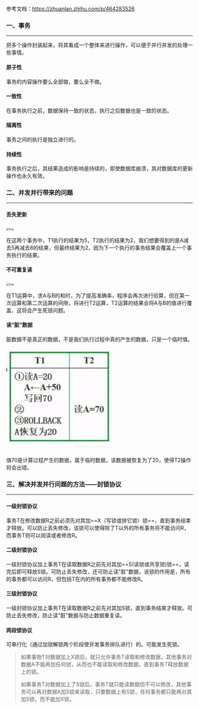 参考文档：https://zhuanlan.zhihu.com/p/464283526



### 一、事务

---

把多个操作封装起来，将其看成一个整体来进行操作，可以便于并行并发的处理一些事情。

#### 原子性

事务的内容操作要么全部做，要么全不做。

#### 一致性

在事务执行之前，数据保持一致的状态，执行之后数据也是一致的状态。

#### 隔离性

事务之间的执行是独立进行的。

#### 持续性

事务执行之后，其结果造成的影响是持续的，即使数据库崩溃，其对数据库的更新操作也永久有效。



### 二、并发并行带来的问题

---

#### 丢失更新

<img src="https://img-blog.csdnimg.cn/20210223012251581.png?x-oss-process=image/watermark,type_ZmFuZ3poZW5naGVpdGk,shadow_10,text_aHR0cHM6Ly9ibG9nLmNzZG4ubmV0L2ltcmVhbF8=,size_16,color_FFFFFF,t_70" alt="img" style="zoom: 50%;" />

在这两个事务中，T1执行的结果为5，T2执行的结果为2，我们想要得到的是A减去5再减去8的结果，但最终结果为2，因为下一个执行的事务结果会覆盖上一个事务执行的结果。

#### 不可重复读

<img src="https://img-blog.csdnimg.cn/20210223012308225.png?x-oss-process=image/watermark,type_ZmFuZ3poZW5naGVpdGk,shadow_10,text_aHR0cHM6Ly9ibG9nLmNzZG4ubmV0L2ltcmVhbF8=,size_16,color_FFFFFF,t_70" alt="img" style="zoom:50%;" />

在T1运算中，求A与B的和时，为了提高准确率，程序会再次进行验算，但在第一次运算和第二次运算的间隙，将进行T2运算，T2运算的结果会将A与B的值进行覆盖，这将会产生死锁问题。

#### 读“脏”数据

脏数据不是真正的数据，不是我们执行过程中真的产生的数据，只是一个临时值。

<img src="11.%E6%95%B0%E6%8D%AE%E5%BA%93%E7%9A%84%E5%B9%B6%E5%8F%91%E6%8E%A7%E5%88%B6.assets/watermark,type_ZmFuZ3poZW5naGVpdGk,shadow_10,text_aHR0cHM6Ly9ibG9nLmNzZG4ubmV0L2ltcmVhbF8=,size_16,color_FFFFFF,t_70-20220811005907893.jpeg" alt="img" style="zoom:50%;" />

值70是计算过程产生的数据，属于临时数据，该数据被恢复为了20，使得T2操作将会出错。



### 三、解决并发并行问题的方法——封锁协议

---

#### 一级封锁协议

事务T在修改数据R之前必须先对其加==X（写锁或排它锁）锁==，直到事务结束才释放。可以防止丢失修改，该锁可以使得除了T以外的所有事务将不能访问R，而事务T则可以阅读或者修改R。

#### 二级封锁协议

一级封锁协议加上事务T在读取数据R之前先对其加==S(读锁或共享锁)锁==，读完后即可释放S锁。可防止丢失修改，还可防止读"脏"数据，该锁的作用是，所有的事务都可以访问R，但包括T在内的所有事务都不能修改R。

#### 三级封锁协议

一级封锁协议加上事务T在读取数据R之前先对其加S锁，直到事务结束才释放。可防止丢失修改，防止读"脏"数据与防止数据重复读。

#### 两段锁协议

可串行化（通过加锁解锁两个阶段使并发事务排队进行）的。可能发生死锁。

>如果事物T对数据加上X锁后，就只允许事务T读取和修改数据，其他事务对数据A不能再加任何锁，从而也不能读取和修改数据，直到事务T释放数据上的锁。
>
>如果事务T对数据加上了S锁后，事务T就只能读数据但不可以修改，其他事务可以再对数据A加S锁来读取，只要数据上有S锁，任何事务都只能再对其加S锁，而不能加X锁。